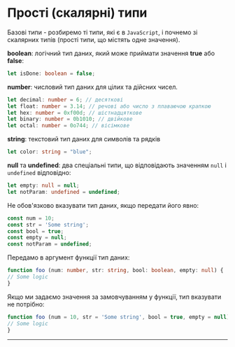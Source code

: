 # Прості (скалярні) типи

Базові типи - розбиремо ті типи, які є в `JavaScript`, і почнемо зі скалярних типів (прості типи, що містять одне значення).

**boolean**: логічний тип даних, який може приймати значення **true** або **false**:

```ts
let isDone: boolean = false;
```

**number**: числовий тип даних для цілих та дійсних чисел.

```ts
let decimal: number = 6; // десяткові
let float: number = 3.14; // речові або число з плаваючою крапкою
let hex: number = 0xf00d; // шістнадцяткове
let binary: number = 0b1010; // двійкове
let octal: number = 0o744; // вісімкове
```

**string**: текстовий тип даних для символів та рядків

```ts
let color: string = "blue";
```

**null** та **undefined**: два спеціальні типи, що відповідають значенням `null` і `undefined` відповідно:

```ts
let empty: null = null;
let notParam: undefined = undefined;
```

Не обов'язково вказувати тип даних, якщо передати його явно:

```ts
const num = 10;
const str = 'Some string';
const bool = true;
const empty = null;
const notParam = undefined;
```

Передамо в аргумент функції тип даних:

```ts
function foo (num: number, str: string, bool: boolean, empty: null) {
// Some logic
}
```

Якщо ми задаємо значення за замовчуванням у функції, тип вказувати не потрібно:

```ts
function foo (num = 10, str = 'Some string', bool = true, empty = null){
// Some logic
}
```

---